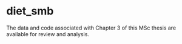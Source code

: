 # diet_smb
The data and code associated with Chapter 3 of this MSc thesis are available for review and analysis. 

